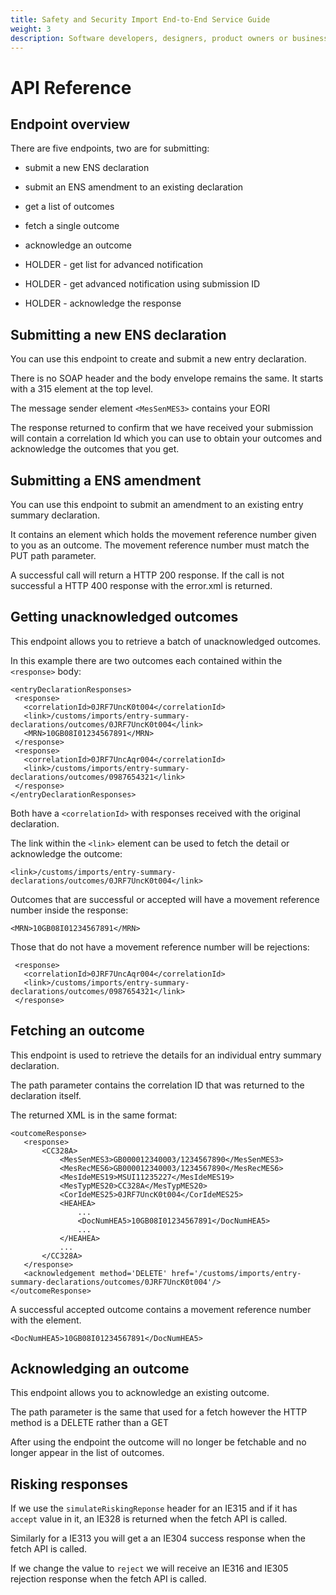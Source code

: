 ```yaml
---
title: Safety and Security Import End-to-End Service Guide
weight: 3
description: Software developers, designers, product owners or business analysts.
---
```


# API Reference

## Endpoint overview 

There are five endpoints, two are for submitting:

* submit a new ENS declaration
* submit an ENS amendment to an existing declaration
* get a list of outcomes
* fetch a single outcome
* acknowledge an outcome

* HOLDER - get list for advanced notification
* HOLDER - get advanced notification using submission ID
* HOLDER - acknowledge the response


## Submitting a new ENS declaration

You can use this endpoint to create and submit a new entry declaration.

There is no SOAP header and the body envelope remains the same.  It starts with a 315 element at the top level.

The message sender element  ```<MesSenMES3>``` contains your EORI

The response returned to confirm that we have received your submission will contain a correlation Id which you can use to obtain your outcomes and acknowledge the outcomes that you get.

## Submitting a ENS amendment

You can use this endpoint to submit an amendment to an existing entry summary declaration.

It contains an element <docNumHEA5> which holds the movement reference number given to you as an outcome.  The movement reference number must match the PUT path parameter.

A successful call will return a HTTP 200 response.  If the call is not successful a HTTP 400 response with the error.xml is returned. 


## Getting unacknowledged outcomes

This endpoint allows you to retrieve a batch of unacknowledged outcomes.  

In this example there are two outcomes each contained within the ```<response>``` body: 

```
<entryDeclarationResponses>
 <response>
   <correlationId>0JRF7UncK0t004</correlationId>
   <link>/customs/imports/entry-summary-declarations/outcomes/0JRF7UncK0t004</link>
   <MRN>10GB08I01234567891</MRN>
 </response>
 <response>
   <correlationId>0JRF7UncAqr004</correlationId>
   <link>/customs/imports/entry-summary-declarations/outcomes/0987654321</link>
 </response>
</entryDeclarationResponses>
```

Both have a ```<correlationId>``` with responses received with the original declaration.

The link within the ```<link>``` element can be used to fetch the detail or acknowledge the outcome:

```
<link>/customs/imports/entry-summary-declarations/outcomes/0JRF7UncK0t004</link>
```
Outcomes that are successful or accepted will have a movement reference number inside the response:

```
<MRN>10GB08I01234567891</MRN>
```
Those that do not have a movement reference number will be rejections:

```
 <response>
   <correlationId>0JRF7UncAqr004</correlationId>
   <link>/customs/imports/entry-summary-declarations/outcomes/0987654321</link>
 </response>
```

## Fetching an outcome

This endpoint is used to retrieve the details for an individual entry summary declaration.

The path parameter contains the correlation ID that was returned to the declaration itself.

The returned XML is in the same format:

```
<outcomeResponse>
   <response>
       <CC328A>
           <MesSenMES3>GB000012340003/1234567890</MesSenMES3>
           <MesRecMES6>GB000012340003/1234567890</MesRecMES6>
           <MesIdeMES19>MSUI11235227</MesIdeMES19>
           <MesTypMES20>CC328A</MesTypMES20>
           <CorIdeMES25>0JRF7UncK0t004</CorIdeMES25>
           <HEAHEA>
               ...
               <DocNumHEA5>10GB08I01234567891</DocNumHEA5>
               ...
           </HEAHEA>
           ...
       </CC328A>
   </response>
   <acknowledgement method='DELETE' href='/customs/imports/entry-summary-declarations/outcomes/0JRF7UncK0t004'/>
</outcomeResponse>
```

A successful accepted outcome contains a movement reference number with the <DocNumHEA5> element.
 
```
<DocNumHEA5>10GB08I01234567891</DocNumHEA5>
```

## Acknowledging an outcome

This endpoint allows you to acknowledge an existing outcome.  

The path parameter is the same that used for a fetch however the HTTP method is a DELETE rather than a GET

After using the endpoint the outcome will no longer be fetchable and no longer appear in the list of outcomes.

## Risking responses

If we use the ```simulateRiskingReponse``` header for an IE315 and if it has  ```accept``` value in it, an IE328 is returned when the fetch API is called.

Similarly for a IE313 you will get a an IE304 success response when the fetch API is called.

If we change the value to ```reject``` we will receive an IE316 and IE305 rejection response when the fetch API is called.


